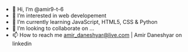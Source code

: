 - 👋 Hi, I’m @amir9-t-6
- 👀 I’m interested in web developement 
- 🌱 I’m currently learning JavaScript, HTML5, CSS & Python
- 💞️ I’m looking to collaborate on ...
- 📫 How to reach me amir_daneshyar@live.com | Amir Daneshyar on linkedin

<!---
amir9-t-6/amir9-t-6 is a ✨ special ✨ repository because its `README.md` (this file) appears on your GitHub profile.
You can click the Preview link to take a look at your changes.
--->

